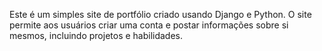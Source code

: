 Este é um simples site de portfólio criado usando Django e Python. O site permite aos usuários criar uma conta e postar informações sobre si mesmos, incluindo projetos e habilidades.
